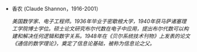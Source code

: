 - 香农 (Claude Shannon，1916-2001）

  *美国数学家、电子工程师。1936年毕业于密歇根大学，1940年获马萨诸塞理工学院博士学位。硕士论文研究布尔代数在电子中应用，提出布尔代数可以构建和解决任何逻辑和数字关系。1948年在《贝尔系统技术刊物》上发表的论文《通信的数学理论》，奠定了信息论基础，被称为信息论之父。*

